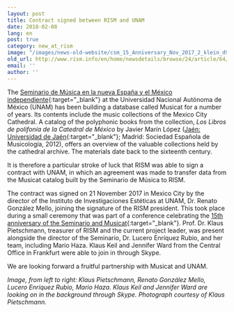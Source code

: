 ```yaml
---
layout: post
title: Contract signed between RISM and UNAM
date: 2018-02-08
lang: en
post: true
category: new_at_rism
image: "/images/news-old-website/csm_15_Anniversary_Nov_2017_2_klein_d9a3b6f84c.jpg"
old_url: http://www.rism.info/en/home/newsdetails/browse/24/article/64/contract-signed-between-rism-and-unam.html
email: ''
author: ''
---
```


The [Seminario de Música en la nueva España y el México independiente](http://musicat.unam.mx/){:target="_blank"} at the Universidad Nacional Autónoma de México (UNAM) has been building a database called Musicat for a number of years. Its contents include the music collections of the Mexico City Cathedral. A catalog of the polyphonic books from the collection, _Los Libros de polifonía de la Catedral de México_ by Javier Marín López ([Jaén: Universidad de Jaén](http://www3.ujaen.es/servpub/b_datos/unlibro.asp?ISBN=978-84-8439-632-1){:target="_blank"}; Madrid: Sociedad Española de Musicología, 2012), offers an overview of the valuable collections held by the cathedral archive. The materials date back to the sixteenth century.

It is therefore a particular stroke of luck that RISM was able to sign a contract with UNAM, in which an agreement was made to transfer data from the Musicat catalog built by the Seminario de Música to RISM.

The contract was signed on 21 November 2017 in Mexico City by the director of the Instituto de Investigaciones Estéticas at UNAM, Dr. Renato González Mello, joining the signature of the RISM president. This took place during a small ceremony that was part of a conference celebrating the [15th anniversary of the Seminario and Musicat](http://musicat.unam.mx/index.php/eventos/){:target="_blank"}. Prof. Dr. Klaus Pietschmann, treasurer of RISM and the current project leader, was present alongside the director of the Seminario, Dr. Lucero Enríquez Rubio, and her team, including Mario Haza. Klaus Keil and Jennifer Ward from the Central Office in Frankfurt were able to join in through Skype.

We are looking forward a fruitful partnership with Musicat and UNAM.

_Image, from left to right: Klaus Pietschmann, Renato González Mello, Lucero Enríquez Rubio, Mario Haza. Klaus Keil and Jennifer Ward are looking on in the background through Skype. Photograph courtesy of Klaus Pietschmann._
